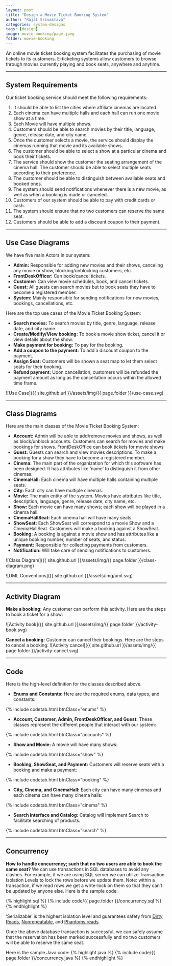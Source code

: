 ```yaml
---
layout: post
title: "Design a Movie Ticket Booking System"
author: "Rajat Srivastava"
categories: system-designs
tags: [design]
image: movie-booking/page.jpeg
folder: movie-booking
---
```


An online movie ticket booking system facilitates the purchasing of movie tickets to its customers. E-ticketing systems allow customers to browse through movies currently playing and book seats, anywhere and anytime.

---
## System Requirements
Our ticket booking service should meet the following requirements:
1. It should be able to list the cities where affiliate cinemas are located.
2. Each cinema can have multiple halls and each hall can run one movie show at a time.
3. Each Movie will have multiple shows.
4. Customers should be able to search movies by their title, language, genre, release date, and city name.
5. Once the customer selects a movie, the service should display the cinemas running that movie and its available shows.
6. The customer should be able to select a show at a particular cinema and book their tickets.
7. The service should show the customer the seating arrangement of the cinema hall. The customer should be able to select multiple seats according to their preference.
8. The customer should be able to distinguish between available seats and booked ones.
9. The system should send notifications whenever there is a new movie, as well as when a booking is made or canceled.
10. Customers of our system should be able to pay with credit cards or cash.
11. The system should ensure that no two customers can reserve the same seat.
12. Customers should be able to add a discount coupon to their payment.

---
## Use Case Diagrams
We have five main Actors in our system:

- **Admin:** Responsible for adding new movies and their shows, canceling any movie or show, blocking/unblocking customers, etc.
- **FrontDeskOfficer:** Can book/cancel tickets.
- **Customer:** Can view movie schedules, book, and cancel tickets.
- **Guest:** All guests can search movies but to book seats they have to become a registered member.
- **System:** Mainly responsible for sending notifications for new movies, bookings, cancellations, etc.

Here are the top use cases of the Movie Ticket Booking System:

- **Search movies:** To search movies by title, genre, language, release date, and city name.
- **Create/Modify/View booking:** To book a movie show ticket, cancel it or view details about the show.
- **Make payment for booking:** To pay for the booking.
- **Add a coupon to the payment:** To add a discount coupon to the payment.
- **Assign Seat:** Customers will be shown a seat map to let them select seats for their booking.
- **Refund payment:** Upon cancellation, customers will be refunded the payment amount as long as the cancellation occurs within the allowed time frame.

![Use Case]({{ site.github.url }}/assets/img/{{ page.folder }}/use-case.svg)

---
## Class Diagrams
Here are the main classes of the Movie Ticket Booking System:

- **Account:** Admin will be able to add/remove movies and shows, as well as block/unblock accounts. Customers can search for movies and make bookings for shows. FrontDeskOffice can book tickets for movie shows
- **Guest:** Guests can search and view movies descriptions. To make a booking for a show they have to become a registered member.
- **Cinema:** The main part of the organization for which this software has been designed. It has attributes like ‘name’ to distinguish it from other cinemas.
- **CinemaHall:** Each cinema will have multiple halls containing multiple seats.
- **City:** Each city can have multiple cinemas.
- **Movie:** The main entity of the system. Movies have attributes like title, description, language, genre, release date, city name, etc.
- **Show:** Each movie can have many shows; each show will be played in a cinema hall.
- **CinemaHallSeat:** Each cinema hall will have many seats.
- **ShowSeat:** Each ShowSeat will correspond to a movie Show and a CinemaHallSeat. Customers will make a booking against a ShowSeat.
- **Booking:** A booking is against a movie show and has attributes like a unique booking number, number of seats, and status.
- **Payment:** Responsible for collecting payments from customers.
- **Notification:** Will take care of sending notifications to customers.

![Class Diagram]({{ site.github.url }}/assets/img/{{ page.folder }}/class-diagram.png)

![UML Conventions]({{ site.github.url }}/assets/img/uml.svg)

---
## Activity Diagram
**Make a booking:** Any customer can perform this activity. Here are the steps to book a ticket for a show:

![Activity book]({{ site.github.url }}/assets/img/{{ page.folder }}/activity-book.svg)

**Cancel a booking:** Customer can cancel their bookings. Here are the steps to cancel a booking:
![Activity cancel]({{ site.github.url }}/assets/img/{{ page.folder }}/activity-cancel.svg)

---
## Code
Here is the high-level definition for the classes described above.

- **Enums and Constants:** Here are the required enums, data types, and constants:

{% include codetab.html btnClass="enums" %}

- **Account, Customer, Admin, FrontDeskOfficer, and Guest:** These classes represent the different people that interact with our system:

{% include codetab.html btnClass="accounts" %}

- **Show and Movie:**  A movie will have many shows:

{% include codetab.html btnClass="show" %}

- **Booking, ShowSeat, and Payment:** Customers will reserve seats with a booking and make a payment:

{% include codetab.html btnClass="booking" %}

- **City, Cinema, and CinemaHall:** Each city can have many cinemas and each cinema can have many cinema halls:

{% include codetab.html btnClass="cinema" %}

- **Search interface and Catalog:** Catalog will implement Search to facilitate searching of products.

{% include codetab.html btnClass="search" %}

---
## Concurrency
**How to handle concurrency; such that no two users are able to book the same seat?**
We can use transactions in SQL databases to avoid any clashes. For example, if we are using SQL server we can utilize Transaction Isolation Levels to lock the rows before we update them. Note: within a transaction, if we read rows we get a write-lock on them so that they can’t be updated by anyone else. Here is the sample code:

{% highlight sql %}
{% include code/{{ page.folder }}/concurrency.sql %}
{% endhighlight %}

‘Serializable’ is the highest isolation level and guarantees safety from [Dirty Reads](https://en.wikipedia.org/wiki/Isolation_(database_systems)#Dirty_reads), [Nonrepeatable](https://en.wikipedia.org/wiki/Isolation_(database_systems)#Non-repeatable_reads), and [Phantoms reads](https://en.wikipedia.org/wiki/Isolation_(database_systems)#Phantom_reads).

Once the above database transaction is successful, we can safely assume that the reservation has been marked successfully and no two customers will be able to reserve the same seat.

Here is the sample Java code:
{% highlight java %}
{% include code/{{ page.folder }}/concurrency.java %}
{% endhighlight %}